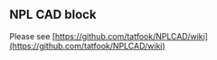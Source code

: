 ## NPL CAD block

Please see [https://github.com/tatfook/NPLCAD/wiki](https://github.com/tatfook/NPLCAD/wiki)